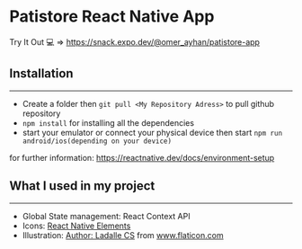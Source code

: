 # Patistore React Native App

Try It Out 💻 => https://snack.expo.dev/@omer_ayhan/patistore-app

## Installation

---

- Create a folder then `git pull <My Repository Adress>` to pull github repository
- `npm install` for installing all the dependencies
- start your emulator or connect your physical device then start `npm run android/ios(depending on your device)`

for further information: https://reactnative.dev/docs/environment-setup

## What I used in my project

---

- Global State management: React Context API
- Icons: [React Native Elements](https://reactnativeelements.com/)
- Illustration: <a href="https://www.flaticon.com/authors/ladalle-cs" title="Ladalle CS">Author: Ladalle CS</a> from <a href="https://www.flaticon.com/" title="Flaticon">www.flaticon.com</a>
